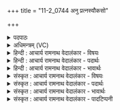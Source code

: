 +++
title = "11-2_0744 अनु प्रत्नस्यौकसो"

+++
<details><summary>पदपाठः</summary>

अ꣣नु꣢꣯। प्र꣣त्न꣡स्य꣢। ओ꣡क꣢꣯सः। हु꣣वे꣢। तु꣣विप्रति꣢म्। तु꣣वि। प्रति꣢म्। न꣡र꣢꣯म्। यम्। ते꣣। पू꣡र्व꣢꣯म्। पि꣣ता꣢। हु꣣वे꣢। ७४४।
</details>

<details><summary>अधिमन्त्रम् (VC)</summary>

- इन्द्रः
- शुनःशेप आजीगर्तिः
- गायत्री
- षड्जः
</details>

<details><summary>हिन्दी : आचार्य रामनाथ वेदालंकार - विषयः</summary>

अगले मन्त्र में परमेश्वर की स्तुति तथा गुरु-शिष्य का विषय है।
</details>

<details><summary>हिन्दी : आचार्य रामनाथ वेदालंकार - पदार्थः</summary>

पदार्थान्वय -  प्रथम—परमेश्वर के पक्ष में। मैं उपासक (प्रत्नस्य) चिरकाल से बने हुए (ओकसः) ब्रह्माण्डरूप घर के (नरम्) नेता, (तुविप्रतिम्) बहुत से पदार्थों का निर्माण करनेवाले तुझ (इन्द्र) जगदीश्वर को (अनुहुवे) अनुकूल करने के लिए पुकारता हूँ, (यं ते) जिस तुझ जगदीश को (पूर्वम्) पहले (पिता) मेरा पिता (हुवे) पुकारा करता था ॥ द्वितीय—आचार्य के पक्ष में। हे बालक ! मैं तेरा चाचा आदि (तुविप्रतिम्) बहुत सी विद्याओं की प्रतिमूर्ति, (प्रत्नस्य) पुरातन (ओकसः) विद्यागृह के (नरम्) नेता आचार्य को (अनु) अनुकूल करके, तेरे पढ़ाने तथा सदाचार सिखाने के लिए (हुवे) पुकारता हूँ, (यम्) जिस आचार्य को (पूर्वम्) पहले (ते) तेरा (पिता) पिता अन्य बालकों को पढ़ाने के लिए (हुवे) पुकारता रहा है ॥२॥
</details>

<details><summary>हिन्दी : आचार्य रामनाथ वेदालंकार - भावार्थः</summary>

भावार्थ -  सब मनुष्यों को परमेश्वर की उपासना करनी चाहिए और बालकों के संरक्षक पिता,चाचा आदि को चाहिए कि विद्या पढ़ने के लिए बालकों को सुयोग्य गुरु के पास भेजें,जिससे वे विद्वान् होकर कुशल नागरिक बनें ॥२॥
</details>

<details><summary>संस्कृत : आचार्य रामनाथ वेदालंकार - विषयः</summary>

अथ परमेश्वरस्तुतिं गुरुशिष्यविषयं चाह।
</details>

<details><summary>संस्कृत : आचार्य रामनाथ वेदालंकार - पदार्थः</summary>

पदार्थान्वय -  प्रथमः—परमेश्वरपरः। अहम् उपासकः (प्रत्नस्य) चिरन्तनस्य (ओकसः२) ब्रह्माण्ड-गृहस्य (नरम्) नेतारम्, (तुविप्रतिम्३) बहूनां पदार्थानां प्रतिमातारम् इन्द्रं जगदीश्वरं त्वाम् (अनुहुवे) अनुकूलयितुम् आह्वयामि, (यं ते) यं त्वाम् (पूर्वम्) प्राक् (पिता) मम जनकः (हुवे) आह्वयति (स्म) ॥ द्वितीयः—आचार्यपरः। हे बालक ! अहं त्वदीयः पितृव्यादिः (तुविप्रतिम्) बह्वीनां विद्यानां प्रतिकृतिभूतम्, (प्रत्नस्य) पुरातनस्य (ओकसः) विद्यागृहस्य (नरम्) नेतारम् आचार्यम् (अनु) अनुकूल्य, तवाध्यापनाय सदाचारशिक्षणाय च (हुवे) आह्वयामि, (यम्) आचार्यम् (पूर्वम्) प्राक् (ते) तव (पिता) जनकः, अन्येषां बालकानामध्यापनाय (हुवे) आह्वयति स्म ॥२॥४
</details>

<details><summary>संस्कृत : आचार्य रामनाथ वेदालंकार - भावार्थः</summary>

भावार्थ -  सर्वैर्मनुष्यैः परमेश्वर उपासनीयः। किञ्च बालकानां संरक्षकैः पितृपितृव्यादिभिर्विद्याध्ययनाय बालकाः सुयोग्यस्य गुरोः समीपं प्रेषणीयाः,येन ते विद्वांसो भूत्वा कुशला नागरिका भवेयुः ॥२॥
</details>

<details><summary>संस्कृत : आचार्य रामनाथ वेदालंकार - पादटिप्पनी</summary>

टिप्पनी -   १. ऋ० १।३०।९, अथ० २०।२६।३। २. ओकसः गृहस्य उदकस्य बलस्यान्नस्य वा—इति वि०। ३. (तुविप्रतिम्) तुवीनां बहूनां पदार्थानां प्रतिमातारम्। अत्रैकदेशेन प्रतिशब्देन प्रतिमातृशब्दार्थो गृह्यते इति ऋ० १।३०।९ भाष्ये द०। ४. ऋग्भाष्ये दयानन्दर्षिर्मन्त्रमिमम् ईश्वरपक्षे सभाध्यक्षपक्षे च व्याख्यातवान्।
</details>